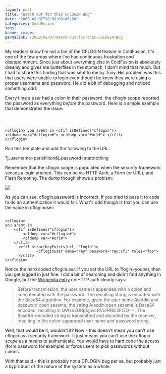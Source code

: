 ```yaml
---
layout: post
title: "Watch out for this CFLOGIN Bug"
date: "2009-08-07T18:08:00+06:00"
categories: ColdFusion 
tags: 
banner_image: 
permalink: /2009/08/07/Watch-out-for-this-CFLOGIN-Bug
---
```


My readers know I'm not a fan of the CFLOGIN feature in ColdFusion. It's one of the few areas where I've had continuous frustration and disappointment. Since just about everything else in ColdFusion is absolutely dreamy and gives me butterflies in the stomach, I don't mind that much. But I had to share this finding that was sent to me by Tony. His problem was this that users were unable to login even though he knew they were using a proper username and password. He did a bit of debugging and noticed something odd.
<!--more-->
Every time a user had a colon in their password, the cflogin scope reported the password as everything <i>before</i> the password. Here is a simple example that demonstrates the issue.

<code>

&lt;cflogin&gt;
you arent in
	&lt;cfif isDefined("cflogin")&gt;
		&lt;cfdump var="#cflogin#"&gt;
		&lt;cfdump var="#url#"&gt;
	&lt;/cfif&gt;
&lt;/cflogin&gt;
</code>

Run this template and add the following to the URL:

?j_username=parishilton&j_password=star:nothing

Remember that the cflogin scope is populated when the security framework senses a login attempt. This can be via HTTP Auth, a Form (or URL), and Flash Remoting. The dump though shows a problem:

<img src="https://static.raymondcamden.com/images/Picture 180.png" />

As you can see, cflogin.password is incorrect. If you tried to pass it to code to do an authentication it would fail. What's odd though is that you can use the value in cfloginuser:

<code>
&lt;cflogin&gt;
you arent in
	&lt;cfif isDefined("cflogin")&gt;
		&lt;cfdump var="#cflogin#"&gt;
		&lt;cfdump var="#url#"&gt;
	&lt;/cfif&gt;
      &lt;cfif structKeyExists(url, "login")&gt;
              &lt;cfloginuser name="ray" password="ray:cf1" roles="foo"&gt;
      &lt;/cfif&gt;
&lt;/cflogin&gt;
</code>

Notice the hard coded cfloginuser. If you set the URL to ?login=youbet, then you get logged in just fine. I did a bit of searching and didn't find anything in Google, but the <a href="http://en.wikipedia.org/wiki/Basic_access_authentication">Wikipedia entry</a> on HTTP auth clearly says:

<blockquote>
Before transmission, the user name is appended with a colon and concatenated with the password. The resulting string is encoded with the Base64 algorithm. For example, given the user name Aladdin and password open sesame, the string Aladdin:open sesame is Base64 encoded, resulting in QWxhZGRpbjpvcGVuIHNlc2FtZQ==. The Base64-encoded string is transmitted and decoded by the receiver, resulting in the colon-separated user name and password string.
</blockquote>

Well, that would be it, wouldn't it? Now - this doesn't mean you can't use cflogin as a security framework. It just means you can't use the cflogin <i>scope</i> as a means to authenticate. You would have to hard code the access (form.password for example) or force users to pick passwords without colons. 

With that said - this is probably not a CFLOGIN bug per se, but probably just a byproduct of the nature of the system as a whole.